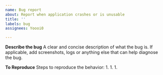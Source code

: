 ```yaml
---
name: Bug report
about: Report when application crashes or is unusable
title: ''
labels: bug
assignees: Yoooi0

---
```


**Describe the bug**
A clear and concise description of what the bug is.
If applicable, add screenshots, logs or anything else that can help diagnose the bug.

**To Reproduce**
Steps to reproduce the behavior:
1.
1.
1.
